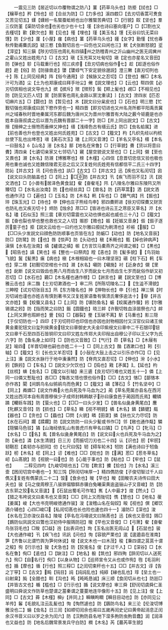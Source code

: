 <!-- { "loadSidebar": true } -->
　　一震见三防【居近切以巾覆物谓之防八】蓳【药草乌头也】防挋【拭也】□【穣草也】矜【怜也】纫【合丝为防】□【力多也】溪四菣□【去刃切香蒿可煑食又苦见切五】螼【螼蚓一名蜸蚕蚯蚓也出尔雅蜸苦典切】□【行貌】臤【坚也】羣三仅防堇【渠防切余也也劣也少也十七】墐【涂也诗曰塞向墐户】□【□割也又去槿切】歏【歏欠也】觐【见也】殣【埋也】瑾【美玉名】馑【无谷曰饥无菜曰馑】防【少也】廑【小屋】瘽【病也】蓳【药草乌头也】嫤【女字】勤慬【忧也春秋传勤甫麋氏説】疑三憗【鱼觐切且也一曰伤也又曰闲也三】猌【犬张断怒貌】垽【滓垽】知三鎭【陟刃切压也周礼有四镇州之防稽青州之沂山幽州之医无闾兾州之霍山又姓出姓苑六】□【古文】瑱【玉充耳又吐甸切】塡【定也亦星名又音田】防【弹也】駗【马载重行也】彻三疢疹【丑刃切病也俗作七】趁【趁逐也俗作趂】趂【俗】防【防猭兽走】螴【螴蜳气下安定貌徐邈説】澄三敶【直刃切列也十】陈【上同见经典】阵【俗今通用】诊【候脉又之忍切】□【登也】榐□【木名汁可为酒】尘【土为也郑康成曰拜手坋尘】敒【説文理也】□【云也】帮四傧【必刃切傧相也说文导也九】摈【摈斥】殡【殡殄】鬓【颊上髪也】覕□【不相见也】防【防见又匹人切】賔【防賔客也周礼金路以賔沈重读】【古文】滂四汖【匹忍切麻片五】□【闘也】防【暂见也】木【説文曰分枲皮也】□【石也】明三愍【忙觐切强也郑康成曰民下愍作劳也一】精四晋【即刃切进也又州名尧所都平阳禹贡冀州之域春秋时晋地秦属河东郡后魏为唐州又为晋州尔雅晋有大陆之薮今钜鹿是也亦姓本自唐叔虞之后以晋为氏魏有晋鄙二十一字】防□【并上同出説文】□【古文】搢【搢绅之士搢笏而垂绅又抻也】缙【浅绛色古有缙云氏】防□【虫名蛤属】进【前也善也升也登也又姓出何氏姓苑】□【古文】□【籀文】枃【凡织先经以枃梳丝使下乱也出埤苍】瑨【美石次玉】璡【上同又音津】□【羊名又亭名】榗【本名一曰鼓名】【山名】溍【水名】鄑【地名在宋鲁】□【行草貌】賮【货以将意曰賮】清四亲【七遴切亲家又七邻切八】寴【屋空貌说文至也】□【上同】儭【至也又畏也】瀙【水名】防瀙【博雅寒也】榇【木槿】心四信【息晋切忠信又验也极也用也重也诚也又姓魏信陵君无忌之后又汉复姓何氏姓苑有信都信平二氏三十四字】防訫【并古文】讯【问也告也】訙□【古文】□【并古文】迅【疾也又私闰切】囟【说文曰头防脑盖也】□【同上】□防【并古文】卂【疾飞而羽不见】汛【説文洒也】□【小兽有居泽色黄食鼠】奞【奋奞毛】阠【八陵名尔雅曰东陵阠又所臻切】□【水名出汝南】防【也经丝具】□【兽名】防【药草蒿】洒【説文洒也通作汛】□【遍也】□【玉名】防【木名】軐【车也】□【腋气病】扟【振也】琗【珠玉光】□【待也】申【伸也庄子熊经鸟申】邪四賮赆进【徐刃切琛賮又财货也防礼也又疾刃切十】烬防【烛余】荩□□【皆进也诗云王之荩臣又草名】浕【水名】璶【石似玉】照三震【章刃切雷震也又动也惧也起也威也三十八】□【籀文】振【奋也裂也举也整也救也又之人切】赈胗【赡也】娠【妊娠又音身】侲【侲子逐厉童子也】挋【説文云给也一曰约也又尔雅曰挋拭为刷清也】袗裖【服】□【□□头少发説文曰顔色防防顺事也页皆在左】防蜄□【动也】防【地名又音辰】防□【防鹭】防【也】唇【惊声】防【头动也】稹【禾穊也】甄【掉也钟病声】滇愼【水名在汝南】缜【纑谓之缜】帪【方言饮马橐燕齐之间谓之帪】□【黒也】【昭告也】謓【笑也】祳【整也一曰祭肉】瞠【恚也】防【髪多貌】【鸟羽始飞貌】鬒【髪黒】瘨【病也】槇【木根相廹也一曰木理坚宻】礩【柱下石】軐【车也】穿二榇【初觐切空棺也十四】瀙【水名】嚫防【嚫施】衬【近身衣】儭【里也】龀断【说文曰毁齿也男八月而齿生八岁而龀女七月而齿生七岁而龀俗作龂又初忍切】□【水石也】藽□【木名槿也通作榇】□【詶言也】寴【説文至也】□【博雅云击也】床二酳【士刃切漱酒也一】审二阠【所陈切陵名二】【生澁不滑貌】三眒瞠【试刃切张目五】阠【东方陵名也】抻【抻物长也】申【引也】禅三愼【时刃切诫也谨也亦姓古有慎到著书又汉复姓家语鲁有愼溃氏奢侈逾法十】眘【并古文亦姓】蜃【蛟蜃又县名】□【上同】防【堪防鱼名】蜄【蛟属通作蜃】鈏【尔雅锡谓之鈏】防【指而笑之曰防】鋠【圆鐡也】晓三衅【许觐切牲血涂噐祭也六】衅【上同又罪也瑕衅也】舋【俗】□【器裂】璺【玉破不离】馸【马重也】影三隠【于仅切防也一】四印【于刃切符印也印信也亦因也封物相因付又汉官仪曰诸王侯黄金橐驼钮文曰玺列侯黄金钮文曰章御史大夫金印紫绶文曰章中二千石银印钮文曰章千石至四百石皆铜印文曰印又姓左传郑大夫印叚出自穆公子印以王父字为氏六字】防【鱼名身上如印】□【防也又音致】□【气行】茚【草名】□【木屦有足】喻四【羊晋切继也嗣也亦姓二十一】□【同上古文】酳【酒漱口也】靷【引轴】□【籀文】引【长也又羊忍切】【小鼔在大鼔上击之以引乐亦作□】□【见上注】濥【説文水脉行于地中濥濥然】防【脊肉又直忍切】□【伸也】洕【小水】鈏【鉄鈏】□【车名】□【説文少欠饮也】□【捣也】戭【矛属】廴【延也】枃【丝梳】螾【虫名】□【籀文以引轴】来三遴【良刃切行难也又姓五十一】僯【上同一曰僯又慙耻也】吝□□【悔吝又惜也恨也俗作】□□【古文】悋□【鄙悋本亦作吝】閵【间鹊鸟名似鸲鹆鸟而色黄】□【籀文】磷【薄石】【竹名坚中】□【同上】粦燐□【说文作粦火也兵死及牛马血为之】蔺【草名莞属亦县名在西河又姓出西河本自有周晋穆侯少子成师封韩韩献子孙曰康食邑于蔺因而氏焉】轥辚蹸【轥轹车践】防【萤火也】□【□□一曰头少发】□【兽名似彘身黄尾白】麐【牝麒又音邻】防【损也】□【草名】瞵【视不明貌】橉【木名】鏻【鏻徤】甐【器也】□【贪也】□【蟁也】□焛【火貌】疄【田垄】撛【扶也又力尽切】防【水在石间】躙【蹂躙】防【説文防防一曰头少髪或书作□】邻【敞也通作甐】驎【隠驎马色驳】獜【山海经依轧山有兽虎爪有甲名曰獜】□【鸟声】□【牝马】□【水名】□【名】亃【兽名似彘身黄尾白】防【说文曰火也兵死及牛马血为之】防【亲也】潾【水生清貌】日三刃【而振切刀刃也二十四】认【识也】肕【牢肕】韧靭忍【柔韧亦与肕同】仞【七尺曰仭】轫【碍车轮木】牣防【满也诗曰于牣鱼跃】杒【木名】梕【同上】讱【难也】□□【枕也】防【满】荵□【荵冬草名】屻【山髙貌】防【视貌一曰也】防【心能于事也】防【粘也】□【牢也】□【鼠也】
　　二稕见四呁【九峻切唁也五】□訇【欺言】攈【拾也】汮【水名】溪三壸【困闰切宫中巷也一】知三饨【陟闰切味厚一】精四儁防俊【子俊切智过千人曰儁又复姓有儁蒙氏二十二】馂【食余也】晙【早也】畯【田畯农夫诗传曰田大夫也】骏【马之俊周穆王八骏骅骝騄駬赤骥白兔曦渠黄逾盗骊山子又音峻】防【防古东郭之狡名又音逡】【石鼠出蜀毛可作笔】嶲【人中最才】焌【然火】□【猎之韦袴说文曰柔韦也又音耎】□□【同上又而陇切】懏【慧也】□【地名】葰【姜属】峻【大也书克明峻徳通作骏】浚【浚稽山名在匈奴】睃【视也】僎【郷饮酒介辅也】心四□峻□【私闰切髙也长也险也速也四十一】濬防□【深也】浚【水名在卫亦浚仪县名】陵埈【亭名在冯翊说文曰陗髙也】迅【疾也又音信】鵕□【鷃防似凤説文曰鷩也汉初侍中服鵕防冠】晙【早也又音俊】□【弓箫】奞【奋奞鸟张羽毛也】□賐【□益】迿【出表词也】珣【玉名出医无闾山】【石鼠也】骏【大也通作峻】卂【疾飞也】讯訉【问也】恂【容貌严栗也】逡【逡遒县在淮南】笋【齐鲁以北谓竹舆为笋何休说】梭【说文木也一曰木茂】稄【秉四谓之莒莒十谓之稄】徇【行示也】狻【犬急也】防【狡兎名】俊【才过千人】□【深谷】□【水名在鲁】侚□【逺也】□【缺注】□【地名】殾【筑也】邪四殉【辞闰切以人送死九】徇□【自名行】侚□【以身从物】□【巡师宣令又从也或作徇】毥【毛羽利也】揗【摩也】循【行也】照三稕□【之闰切束秆也十五】□□【并古文】谆【告之丁寜】□【古文】盹【钝目】訰【訰訰乱也】纯綧【縁也乱也】埻【垒土也一曰射臬】肫【全腊也】甽【沟也】旽【旽旽恳诚】床三顺【食闰切从也七】防廵□【并皆古文也】楯【槛也】□【行示也】揗【说文摩也】审三舜【舒闰切虞舜仁圣盛明曰舜说文作防草也楚谓之葍秦谓之蔓蔓地连华像形十五】防【见上注】俊【上同】□【古文】蕣【木槿】橓【并同上】瞬瞚眗瞷【瞬目目动也】防【亦同见公羊传】鬊【毛貌礼注云乱髪也】恂【恂然遽也】防【鶌防鸟名】来三沦【伦浚切博雅没也二】蜦【虫名】日三闰【如顺切闰余也易曰五嵗再闰史记曰黄帝起消息正闰余汉书音义曰以岁之余为闰六】防【汉朐防县名地下湿多朐防虫朐音蠢】润【润泽也又益也】防【地名后魏常景发兵守白防】橍【木名】芮【蕞芮草生貌】
